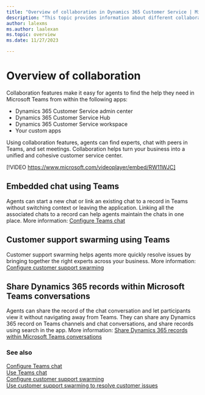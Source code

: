 ```yaml
---
title: "Overview of collaboration in Dynamics 365 Customer Service | MicrosoftDocs"
description: "This topic provides information about different collaboration features that are available in Dynamics Customer Service."
author: lalexms
ms.author: laalexan
ms.topic: overview
ms.date: 11/27/2023

---
```


# Overview of collaboration

Collaboration features make it easy for agents to find the help they need in Microsoft Teams from within the following apps:
- Dynamics 365 Customer Service admin center
- Dynamics 365 Customer Service Hub
- Dynamics 365 Customer Service workspace
- Your custom apps

Using collaboration features, agents can find experts, chat with peers in Teams, and set meetings. Collaboration helps turn your business into a unified and cohesive customer service center.

[!VIDEO https://www.microsoft.com/videoplayer/embed/RW11WJC]

## Embedded chat using Teams

Agents can start a new chat or link an existing chat to a record in Teams without switching context or leaving the application. Linking all the associated chats to a record can help agents maintain the chats in one place. More information: [Configure Teams chat](configure-teams-chat.md)

## Customer support swarming using Teams

Customer support swarming helps agents more quickly resolve issues by bringing together the right experts across your business. More information: [Configure customer support swarming](configure-customer-support-swarming.md)

## Share Dynamics 365 records within Microsoft Teams conversations

Agents can share the record of the chat conversation and let participants view it without navigating away from Teams. They can share any Dynamics 365 record on Teams channels and chat conversations, and share records using search in the app. More information: [Share Dynamics 365 records within Microsoft Teams conversations](/dynamics365/sales/teams-integration/share-d365-record-overview?context=/dynamics365/context/customer-service-context)

### See also
[Configure Teams chat](configure-teams-chat.md)<br>
[Use Teams chat](../use/use-teams-chat.md)<br>
[Configure customer support swarming](configure-customer-support-swarming.md)<br>
[Use customer support swarming to resolve customer issues](../use/use-customer-support-swarming.md)
